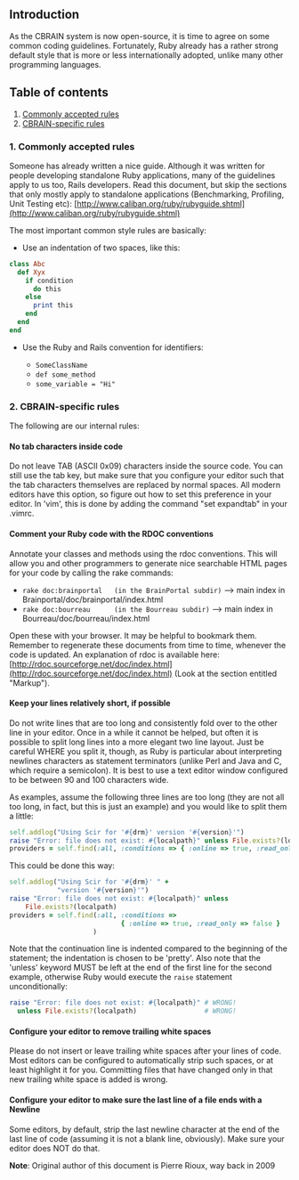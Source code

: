 
## Introduction

As the CBRAIN system is now open-source, it is time to agree on some
common coding guidelines. Fortunately, Ruby already has a rather strong 
default style that is more or less internationally adopted, unlike many 
other programming languages.

## Table of contents

1. [Commonly accepted rules](#acceptable_rules)
2. [CBRAIN-specific rules](#CBRAIN_rules)



<a name="acceptable_rules" />

### 1. Commonly accepted rules

Someone has already written a nice guide. Although it was
written for people developing standalone Ruby applications, many
of the guidelines apply to us too, Rails developers. Read this
document, but skip the sections that only mostly apply to standalone
applications (Benchmarking, Profiling, Unit Testing etc):
[http://www.caliban.org/ruby/rubyguide.shtml](http://www.caliban.org/ruby/rubyguide.shtml)

The most important common style rules are basically:

* Use an indentation of two spaces, like this:

```ruby
class Abc
  def Xyx
    if condition
      do this
    else
      print this
    end
  end
end
```

* Use the Ruby and Rails convention for identifiers:

  - ``SomeClassName``
  - ``def some_method``
  - ``some_variable = "Hi"``

<a name="CBRAIN_rules" />

### 2. CBRAIN-specific rules

The following are our internal rules:

#### No tab characters inside code

Do not leave TAB (ASCII 0x09) characters inside the source code. You can still use the
tab key, but make sure that you configure your editor such that the tab
characters themselves are replaced by normal spaces. All modern
editors have this option, so figure out how to set this preference
in your editor. In 'vim', this is done by adding the command "set
expandtab" in your .vimrc.

#### Comment your Ruby code with the RDOC conventions

Annotate your classes and methods using the rdoc conventions.
This will allow you and other programmers to generate nice searchable
HTML pages for your code by calling the rake commands:

- ``rake doc:brainportal   (in the BrainPortal subdir)`` --> main index in Brainportal/doc/brainportal/index.html
- ``rake doc:bourreau      (in the Bourreau subdir)`` --> main index in Bourreau/doc/bourreau/index.html

Open these with your browser. It may be helpful to bookmark them. Remember
to regenerate these documents from time to time, whenever the
code is updated.  An explanation of rdoc is available here:
[http://rdoc.sourceforge.net/doc/index.html](http://rdoc.sourceforge.net/doc/index.html)
(Look at the section entitled "Markup").

#### Keep your lines relatively short, if possible

Do not write lines that are too long and consistently fold over to
the other line in your editor. Once in a while it cannot be helped,
but often it is possible to split long lines into a more elegant
two line layout. Just be careful WHERE you split it, though,
as Ruby is particular about interpreting newlines characters as
statement terminators (unlike Perl and Java and C, which require
a semicolon). It is best to use a text editor window configured to
be between 90 and 100 characters wide.

As examples, assume the following three lines are too long (they
are not all too long, in fact, but this is just an example) and you would like
to split them a little:

```ruby
self.addlog("Using Scir for '#{drm}' version '#{version}'")
raise "Error: file does not exist: #{localpath}" unless File.exists?(localpath)
providers = self.find(:all, :conditions => { :online => true, :read_only => false })
```

This could be done this way:

```ruby
self.addlog("Using Scir for '#{drm}' " +
            "version '#{version}'")
raise "Error: file does not exist: #{localpath}" unless
    File.exists?(localpath)
providers = self.find(:all, :conditions =>
                            { :online => true, :read_only => false }
                     )
```

Note that the continuation line is indented compared to the beginning
of the statement; the indentation is chosen to be 'pretty'. Also note
that the 'unless' keyword MUST be left at the end of the first line
for the second example, otherwise Ruby would execute the ``raise``
statement unconditionally:

```ruby
raise "Error: file does not exist: #{localpath}" # WRONG!
  unless File.exists?(localpath)                 # WRONG!
```

#### Configure your editor to remove trailing white spaces

Please do not insert or leave trailing white spaces after your lines of code.
Most editors can be configured to automatically strip such spaces, or at least
highlight it for you. Committing files that have changed only in that new
trailing white space is added is wrong.

#### Configure your editor to make sure the last line of a file ends with a Newline

Some editors, by default, strip the last newline character at the end of the last
line of code (assuming it is not a blank line, obviously). Make sure your editor
does NOT do that.

**Note**: Original author of this document is Pierre Rioux, way back in 2009

